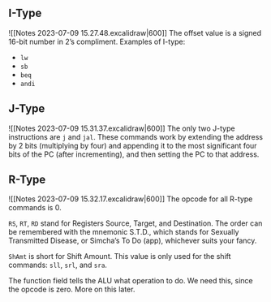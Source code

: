 ## I-Type

![[Notes 2023-07-09 15.27.48.excalidraw|600]]
The offset value is a signed 16-bit number in 2’s compliment.
Examples of I-type:
- `lw`
- `sb`
- `beq`
- `andi`

## J-Type

![[Notes 2023-07-09 15.31.37.excalidraw|600]]
The only two J-type instructions are `j` and `jal`.
These commands work by extending the address by 2 bits (multiplying by four) and appending it to the most significant four bits of the PC (after incrementing), and then setting the PC to that address.

## R-Type

![[Notes 2023-07-09 15.32.17.excalidraw|600]]
The opcode for all R-type commands is 0.

`RS`, `RT`, `RD` stand for Registers Source, Target, and Destination. The order can be remembered with the mnemonic S.T.D., which stands for Sexually Transmitted Disease, or Simcha’s To Do (app), whichever suits your fancy.

`ShAmt` is short for Shift Amount. This value is only used for the shift commands: `sll`, `srl`, and `sra`.

The function field tells the ALU what operation to do. We need this, since the opcode is zero. More on this later.